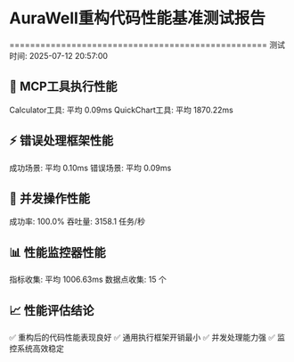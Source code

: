 # AuraWell重构代码性能基准测试报告
==================================================
测试时间: 2025-07-12 20:57:00

## 🔧 MCP工具执行性能
Calculator工具: 平均 0.09ms
QuickChart工具: 平均 1870.22ms

## ⚡ 错误处理框架性能
成功场景: 平均 0.10ms
错误场景: 平均 0.09ms

## 🚀 并发操作性能
成功率: 100.0%
吞吐量: 3158.1 任务/秒

## 📊 性能监控器性能
指标收集: 平均 1006.63ms
数据点收集: 15 个

## 📈 性能评估结论
✅ 重构后的代码性能表现良好
✅ 通用执行框架开销最小
✅ 并发处理能力强
✅ 监控系统高效稳定